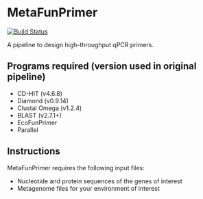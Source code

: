 # MetaFunPrimer

[![Build Status](https://travis-ci.com/pommevilla/MetaFunPrimer.svg?branch=master)](https://travis-ci.com/pommevilla/MetaFunPrimer)

A pipeline to design high-throughput qPCR primers.

## Programs required (version used in original pipeline)

* CD-HIT (v4.6.8)
* Diamond (v0.9.14)
* Clustal Omega (v1.2.4)
* BLAST (v2.7.1+)
* EcoFunPrimer
* Parallel

## Instructions

MetaFunPrimer requires the following input files:

* Nucleotide and protein sequences of the genes of interest
* Metagenome files for your environment of interest

